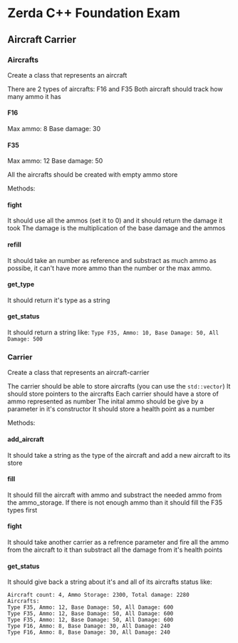 # Zerda C++ Foundation Exam

## Aircraft Carrier
### Aircrafts
Create a class that represents an aircraft

There are 2 types of aircrafts: F16 and F35
Both aircraft should track how many ammo it has

#### F16
Max ammo: 8
Base damage: 30

#### F35
Max ammo: 12
Base damage: 50

All the aircrafts should be created with empty ammo store

Methods:

#### fight
It should use all the ammos (set it to 0) and it should return the damage it took
The damage is the multiplication of the base damage and the ammos

#### refill
It should take an number as reference and substract as much ammo as possibe,
it can't have more ammo than the number or the max ammo.

#### get_type
It should return it's type as a string

#### get_status
It should return a string like: `Type F35, Ammo: 10, Base Damage: 50, All Damage: 500`

### Carrier
Create a class that represents an aircraft-carrier

The carrier should be able to store aircrafts
(you can use the `std::vector`) It should store pointers to the aircrafts
Each carrier should have a store of ammo represented as number
The inital ammo should be give by a parameter in it's constructor
It should store a health point as a number

Methods:


#### add_aircraft
It should take a string as the type of the aircraft and add a new aircraft to
its store

#### fill
It should fill the aircraft with ammo and substract the needed ammo from the
ammo_storage. If there is not enough ammo than it should fill the F35 types first

#### fight
It should take another carrier as a refrence parameter and fire all the ammo
from the aircraft to it than substract all the damage from it's health points

#### get_status
It should give back a string about it's and all of its aircrafts status like:
```
Aircraft count: 4, Ammo Storage: 2300, Total damage: 2280
Aircrafts:
Type F35, Ammo: 12, Base Damage: 50, All Damage: 600
Type F35, Ammo: 12, Base Damage: 50, All Damage: 600
Type F35, Ammo: 12, Base Damage: 50, All Damage: 600
Type F16, Ammo: 8, Base Damage: 30, All Damage: 240
Type F16, Ammo: 8, Base Damage: 30, All Damage: 240
```

